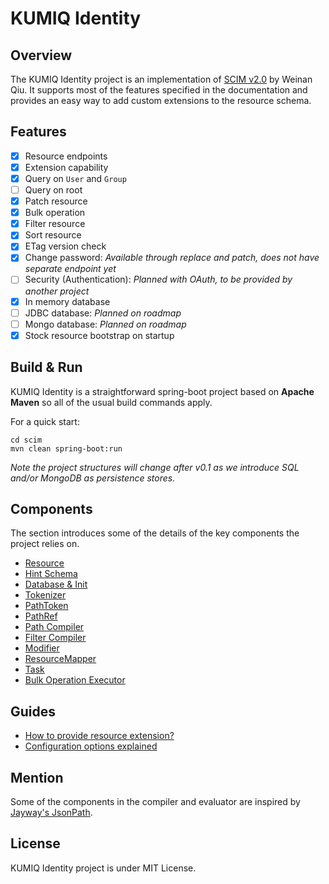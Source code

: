 # KUMIQ Identity

## Overview

The KUMIQ Identity project is an implementation of [SCIM v2.0](http://www.simplecloud.info) by Weinan Qiu. It supports most of the features specified in the documentation and provides an easy way to add custom extensions to the resource schema.

## Features

- [x] Resource endpoints
- [x] Extension capability
- [x] Query on `User` and `Group`
- [ ] Query on root
- [x] Patch resource
- [x] Bulk operation
- [x] Filter resource
- [x] Sort resource
- [x] ETag version check
- [x] Change password: _Available through replace and patch, does not have separate endpoint yet_
- [ ] Security (Authentication): _Planned with OAuth, to be provided by another project_
- [x] In memory database
- [ ] JDBC database: _Planned on roadmap_
- [ ] Mongo database: _Planned on roadmap_
- [x] Stock resource bootstrap on startup

## Build & Run

KUMIQ Identity is a straightforward spring-boot project based on **Apache Maven** so all of the usual build commands apply.

For a quick start:

```
cd scim
mvn clean spring-boot:run
```

_Note the project structures will change after v0.1 as we introduce SQL and/or MongoDB as persistence stores._

## Components

The section introduces some of the details of the key components the project relies on.

- [Resource](docs/components/Resource.md)
- [Hint Schema](docs/components/HintSchema.md)
- [Database & Init](docs/components/DatabaseAndInit.md)
- [Tokenizer](docs/components/Tokenizer.md)
- [PathToken](docs/components/PathToken.md)
- [PathRef](docs/components/PathRef.md)
- [Path Compiler](docs/components/PathCompiler.md)
- [Filter Compiler](docs/components/FilterCompiler.md)
- [Modifier](docs/components/Modifier.md)
- [ResourceMapper](docs/components/ResourceMapper.md)
- [Task](docs/components/Task.md)
- [Bulk Operation Executor](docs/components/BulkOpExecutor.md)

## Guides

- [How to provide resource extension?](docs/guides/ResourceExtensionGuide.md)
- [Configuration options explained](docs/guides/ConfigurationOptionsGuide.md)

## Mention

Some of the components in the compiler and evaluator are inspired by [Jayway's JsonPath](https://github.com/jayway/JsonPath).

## License

KUMIQ Identity project is under MIT License.
